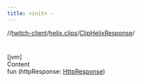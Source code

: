 ```yaml
---
title: <init> -
---
```

//[twitch-client](../../index.md)/[helix.clips](../index.md)/[ClipHelixResponse](index.md)/[<init>](-init-.md)



# <init>  
[jvm]  
Content  
fun [<init>](-init-.md)(httpResponse: [HttpResponse]())  



